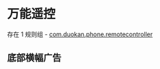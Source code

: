 # 万能遥控

存在 1 规则组 - [com.duokan.phone.remotecontroller](/src/apps/com.duokan.phone.remotecontroller.ts)

## 底部横幅广告
